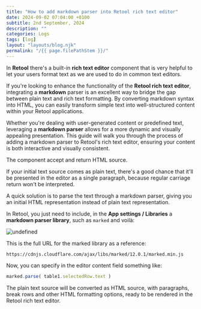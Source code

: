 ```yaml
---
title: "How to add markdown parser into Retool rich text editor"
date: 2024-09-02 07:04:00 +0100
subtitle: 2nd September, 2024
description: ""
categories: Logs
tags: [log]
layout: "layouts/blog.njk"
permalink: "/{{ page.filePathStem }}/"
---
```


In **Retool** there's a built-in **rich text editor** component that is very helpful to let your users format text as we are used to do in common text editors.

If you're looking to enhance the functionality of the **Retool rich text editor**, integrating a **markdown** parser is an excellent way to bridge the gap between plain text and rich text formatting. By converting markdown syntax into HTML, you can easily transform simple text into well-structured content within your Retool applications.

Whether you're dealing with user-generated content or predefined text, leveraging a **markdown parser** allows for a more dynamic and visually appealing presentation. This guide will walk you through the process of adding a markdown parser to Retool's rich text editor, ensuring your content is both interactive and visually consistent.

The component accept and return HTML source.

If your initial text source comes as plain text, there's a good chance that it'll be presented in the editor as a single paragraph, because regular carriage return won't be interpreted.

A quick solution is to parse the text through a markdown parser, giving you an initial HTML representation instead of plain text representation.

In Retool, you just need to include, in the **App settings / Libraries** a **markdown parser library**, such as `marked` and voilà:

![undefined](https://cdn.cmsfly.com/64e6fad6d38a6d002002f842/screenshot-2024-03-22-at-09.59.12-1sl1DI.png)

This is the full URL for the marked library as a reference:

```shell
https://cdnjs.cloudflare.com/ajax/libs/marked/12.0.1/marked.min.js
```



Now, you can specify in the editor content field something like:

```js
marked.parse( table1.selectedRow.text )
```

The plain text source will be converted as HTML source, with paragraphs, break rows and other HTML formatting options, ready to be rendered in the Retool rich text editor.



